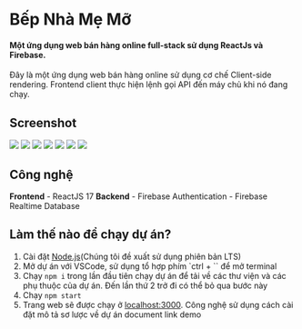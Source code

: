# Bếp Nhà Mẹ Mỡ

#### Một ứng dụng web bán hàng online full-stack sử dụng ReactJs và Firebase.
Đây là một ứng dụng web bán hàng online sử dụng cơ chế Client-side rendering. Frontend client thực hiện lệnh gọi API đến máy chủ khi nó đang chạy.

## Screenshot
![](https://firebasestorage.googleapis.com/v0/b/bepnhamemo-5a215.appspot.com/o/screenShots%2FHome.png?alt=media&token=9b7484da-09d3-48f6-a358-c4a7ce645c2b)
![](https://firebasestorage.googleapis.com/v0/b/bepnhamemo-5a215.appspot.com/o/screenShots%2FProduct.png?alt=media&token=67089e89-33e8-4601-8fa1-c1b872237014)
![](https://firebasestorage.googleapis.com/v0/b/bepnhamemo-5a215.appspot.com/o/screenShots%2FContact.png?alt=media&token=763d5b34-d67d-4e50-990f-e9e07a2a59ec)
![](https://firebasestorage.googleapis.com/v0/b/bepnhamemo-5a215.appspot.com/o/screenShots%2FCart.png?alt=media&token=93d66be3-5fb5-40eb-a135-a57c9771a80d)
![](https://firebasestorage.googleapis.com/v0/b/bepnhamemo-5a215.appspot.com/o/screenShots%2FCart-null.png?alt=media&token=7256955e-b8ca-4bd4-838e-36d2888c0237)
![](https://firebasestorage.googleapis.com/v0/b/bepnhamemo-5a215.appspot.com/o/screenShots%2FCart.png?alt=media&token=93d66be3-5fb5-40eb-a135-a57c9771a80d)
![](https://firebasestorage.googleapis.com/v0/b/bepnhamemo-5a215.appspot.com/o/screenShots%2Flogin.png?alt=media&token=1abf77d7-49a8-43e4-ad2f-b7e5c231c5d8)

## Công nghệ

**Frontend**
    - ReactJS 17
**Backend**
    - Firebase Authentication
    - Firebase Realtime Database

## Làm thế nào để chạy dự án?
1. Cài đặt [Node.js](https://nodejs.org/en/)(Chúng tôi đề xuất sử dụng phiên bản LTS)
2. Mở dự án với VSCode, sử dụng tổ hợp phím `ctrl + `` để mở terminal
3. Chạy `npm i` trong lần đầu tiên chạy dự án để tải về các thư viện và các phụ thuộc của dự án. Đến lần thứ 2 trở đi có thể bỏ qua bước này
4. Chạy `npm start`
5. Trang web sẽ được chạy ở [localhost:3000]().
Công nghệ sử dụng
cách cài đặt
mô tả sơ lược về dự án
document
link demo
